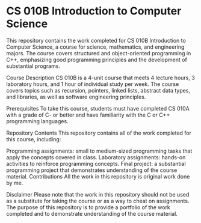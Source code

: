 # CS 010B Introduction to Computer Science

This repository contains the work completed for CS 010B Introduction to Computer Science, a course for science, mathematics, and engineering majors. The course covers structured and object-oriented programming in C++, emphasizing good programming principles and the development of substantial programs.

Course Description
CS 010B is a 4-unit course that meets 4 lecture hours, 3 laboratory hours, and 1 hour of individual study per week. The course covers topics such as recursion, pointers, linked lists, abstract data types, and libraries, as well as software engineering principles.

Prerequisites
To take this course, students must have completed CS 010A with a grade of C- or better and have familiarity with the C or C++ programming languages.

Repository Contents
This repository contains all of the work completed for this course, including:

Programming assignments: small to medium-sized programming tasks that apply the concepts covered in class.
Laboratory assignments: hands-on activities to reinforce programming concepts.
Final project: a substantial programming project that demonstrates understanding of the course material.
Contributions
All the work in this repository is original work done by me.

Disclaimer
Please note that the work in this repository should not be used as a substitute for taking the course or as a way to cheat on assignments. The purpose of this repository is to provide a portfolio of the work completed and to demonstrate understanding of the course material.
